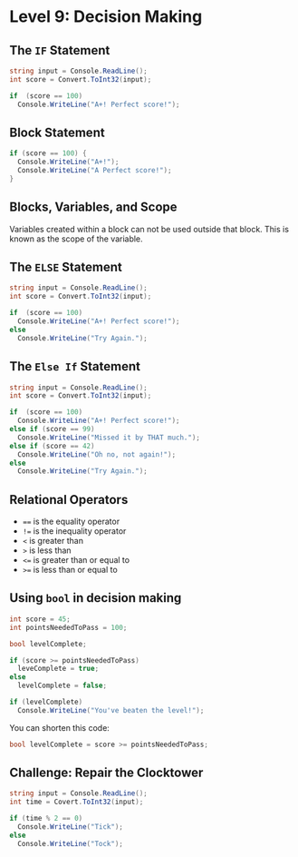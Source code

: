 # Level 9: Decision Making
## The `IF` Statement

```csharp
string input = Console.ReadLine();
int score = Convert.ToInt32(input);

if  (score == 100)
  Console.WriteLine("A+! Perfect score!");
```

## Block Statement

```csharp
if (score == 100) {
  Console.WriteLine("A+!");
  Console.WriteLine("A Perfect score!");
}
```

## Blocks, Variables, and Scope
Variables created within a block can not be used outside that block. This is known as the scope of the variable. 

## The `ELSE` Statement
```csharp
string input = Console.ReadLine();
int score = Convert.ToInt32(input);

if  (score == 100)
  Console.WriteLine("A+! Perfect score!");
else
  Console.WriteLine("Try Again.");
```

## The `Else If` Statement
```csharp
string input = Console.ReadLine();
int score = Convert.ToInt32(input);

if  (score == 100)
  Console.WriteLine("A+! Perfect score!");
else if (score == 99)
  Console.WriteLine("Missed it by THAT much.");
else if (score == 42)
  Console.WriteLine("Oh no, not again!");
else
  Console.WriteLine("Try Again.");
```

## Relational Operators
- `==` is the equality operator
- `!=` is the inequality operator
- `<` is greater than
- `>` is less than
- `<=` is greater than or equal to
- `>=` is less than or equal to

## Using `bool` in decision making
```csharp
int score = 45;
int pointsNeededToPass = 100;

bool levelComplete;

if (score >= pointsNeededToPass)
  leveComplete = true;
else
  levelComplete = false;

if (levelComplete)
  Console.WriteLine("You've beaten the level!");

```

You can shorten this code:
```csharp
bool levelComplete = score >= pointsNeededToPass;
```

## Challenge: Repair the Clocktower
```csharp
string input = Console.ReadLine();
int time = Covert.ToInt32(input);

if (time % 2 == 0)
  Console.WriteLine("Tick");
else
  Console.WriteLine("Tock");
```


